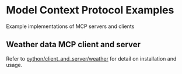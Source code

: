 # Model Context Protocol Examples

Example implementations of MCP servers and clients

## Weather data MCP client and server

Refer to [python/client_and_server/weather](python/client_and_server/weather) for detail on installation and usage.
